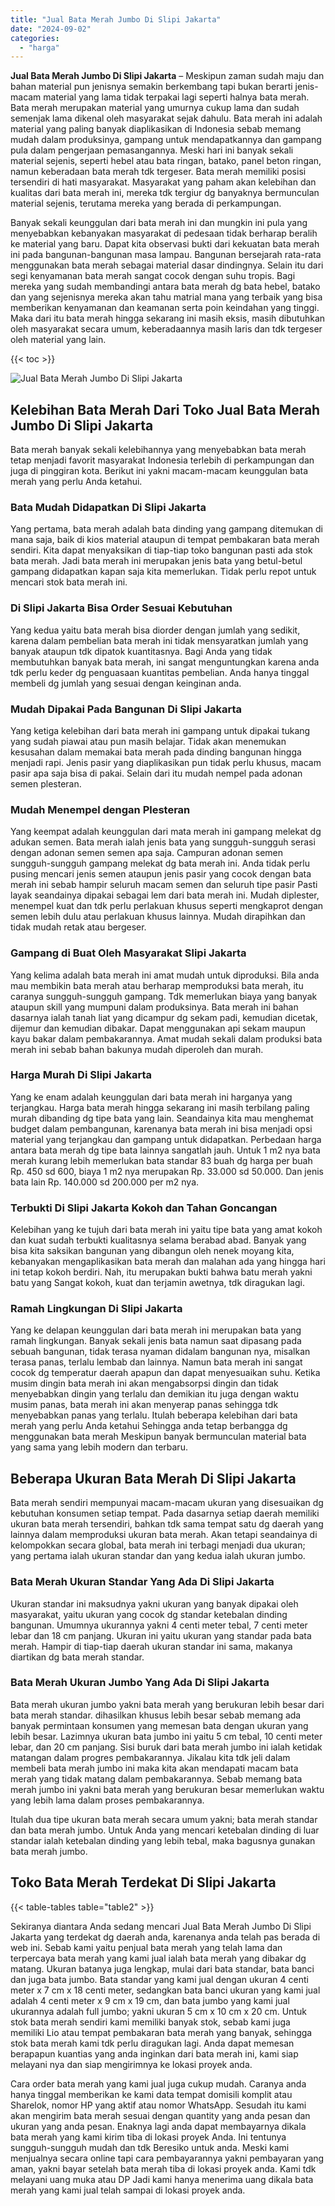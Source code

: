 ```yaml
---
title: "Jual Bata Merah Jumbo Di Slipi Jakarta"
date: "2024-09-02"
categories: 
  - "harga"
---
```


**Jual Bata Merah Jumbo Di Slipi Jakarta** – Meskipun zaman sudah maju dan bahan material pun jenisnya semakin berkembang tapi bukan berarti jenis-macam material yang lama tidak terpakai lagi seperti halnya bata merah. Bata merah merupakan material yang umurnya cukup lama dan sudah semenjak lama dikenal oleh masyarakat sejak dahulu. Bata merah ini adalah material yang paling banyak diaplikasikan di Indonesia sebab memang mudah dalam produksinya, gampang untuk mendapatkannya dan gampang pula dalam pengerjaan pemasangannya. Meski hari ini banyak sekali material sejenis, seperti hebel atau bata ringan, batako, panel beton ringan, namun keberadaan bata merah tdk tergeser. Bata merah memiliki posisi tersendiri di hati masyarakat. Masyarakat yang paham akan kelebihan dan kualitas dari bata merah ini, mereka tdk tergiur dg banyaknya bermunculan material sejenis, terutama mereka yang berada di perkampungan.

Banyak sekali keunggulan dari bata merah ini dan mungkin ini pula yang menyebabkan kebanyakan masyarakat di pedesaan tidak berharap beralih ke material yang baru. Dapat kita observasi bukti dari kekuatan bata merah ini pada bangunan-bangunan masa lampau. Bangunan bersejarah rata-rata menggunakan bata merah sebagai material dasar dindingnya. Selain itu dari segi kenyamanan bata merah sangat cocok dengan suhu tropis. Bagi mereka yang sudah membandingi antara bata merah dg bata hebel, batako dan yang sejenisnya mereka akan tahu matrial mana yang terbaik yang bisa memberikan kenyamanan dan keamanan serta poin keindahan yang tinggi. Maka dari itu bata merah hingga sekarang ini masih eksis, masih dibutuhkan oleh masyarakat secara umum, keberadaannya masih laris dan tdk tergeser oleh material yang lain.

{{< toc >}}

![Jual Bata Merah Jumbo Di Slipi Jakarta](/images/jual-bata-merah-08.png)

## Kelebihan Bata Merah Dari Toko Jual Bata Merah Jumbo Di Slipi Jakarta

Bata merah banyak sekali kelebihannya yang menyebabkan bata merah tetap menjadi favorit masyarakat Indonesia terlebih di perkampungan dan juga di pinggiran kota. Berikut ini yakni macam-macam keunggulan bata merah yang perlu Anda ketahui.

### Bata Mudah Didapatkan Di Slipi Jakarta

Yang pertama, bata merah adalah bata dinding yang gampang ditemukan di mana saja, baik di kios material ataupun di tempat pembakaran bata merah sendiri. Kita dapat menyaksikan di tiap-tiap toko bangunan pasti ada stok bata merah. Jadi bata merah ini merupakan jenis bata yang betul-betul gampang didapatkan kapan saja kita memerlukan. Tidak perlu repot untuk mencari stok bata merah ini.

### Di Slipi Jakarta Bisa Order Sesuai Kebutuhan

Yang kedua yaitu bata merah bisa diorder dengan jumlah yang sedikit, karena dalam pembelian bata merah ini tidak mensyaratkan jumlah yang banyak ataupun tdk dipatok kuantitasnya. Bagi Anda yang tidak membutuhkan banyak bata merah, ini sangat menguntungkan karena anda tdk perlu keder dg penguasaan kuantitas pembelian. Anda hanya tinggal membeli dg jumlah yang sesuai dengan keinginan anda.

### Mudah Dipakai Pada Bangunan Di Slipi Jakarta

Yang ketiga kelebihan dari bata merah ini gampang untuk dipakai tukang yang sudah piawai atau pun masih belajar. Tidak akan menemukan kesusahan dalam memakai bata merah pada dinding bangunan hingga menjadi rapi. Jenis pasir yang diaplikasikan pun tidak perlu khusus, macam pasir apa saja bisa di pakai. Selain dari itu mudah nempel pada adonan semen plesteran.

### Mudah Menempel dengan Plesteran

Yang keempat adalah keunggulan dari mata merah ini gampang melekat dg adukan semen. Bata merah ialah jenis bata yang sungguh-sungguh serasi dengan adonan semen semen apa saja. Campuran adonan semen sungguh-sungguh gampang melekat dg bata merah ini. Anda tidak perlu pusing mencari jenis semen ataupun jenis pasir yang cocok dengan bata merah ini sebab hampir seluruh macam semen dan seluruh tipe pasir Pasti layak seandainya dipakai sebagai lem dari bata merah ini. Mudah diplester, menempel kuat dan tdk perlu perlakuan khusus seperti mengkaprot dengan semen lebih dulu atau perlakuan khusus lainnya. Mudah dirapihkan dan tidak mudah retak atau bergeser.

### Gampang di Buat Oleh Masyarakat Slipi Jakarta

Yang kelima adalah bata merah ini amat mudah untuk diproduksi. Bila anda mau membikin bata merah atau berharap memproduksi bata merah, itu caranya sungguh-sungguh gampang. Tdk memerlukan biaya yang banyak ataupun skill yang mumpuni dalam produksinya. Bata merah ini bahan dasarnya ialah tanah liat yang dicampur dg sekam padi, kemudian dicetak, dijemur dan kemudian dibakar. Dapat menggunakan api sekam maupun kayu bakar dalam pembakarannya. Amat mudah sekali dalam produksi bata merah ini sebab bahan bakunya mudah diperoleh dan murah.

### Harga Murah Di Slipi Jakarta

Yang ke enam adalah keunggulan dari bata merah ini harganya yang terjangkau. Harga bata merah hingga sekarang ini masih terbilang paling murah dibanding dg tipe bata yang lain. Seandainya kita mau menghemat budget dalam pembangunan, karenanya bata merah ini bisa menjadi opsi material yang terjangkau dan gampang untuk didapatkan. Perbedaan harga antara bata merah dg tipe bata lainnya sangatlah jauh. Untuk 1 m2 nya bata merah kurang lebih memerlukan bata standar 83 buah dg harga per buah Rp. 450 sd 600, biaya 1 m2 nya merupakan Rp. 33.000 sd 50.000. Dan jenis bata lain Rp. 140.000 sd 200.000 per m2 nya.

### Terbukti Di Slipi Jakarta Kokoh dan Tahan Goncangan

Kelebihan yang ke tujuh dari bata merah ini yaitu tipe bata yang amat kokoh dan kuat sudah terbukti kualitasnya selama berabad abad. Banyak yang bisa kita saksikan bangunan yang dibangun oleh nenek moyang kita, kebanyakan mengaplikasikan bata merah dan malahan ada yang hingga hari ini tetap kokoh berdiri. Nah, itu merupakan bukti bahwa batu merah yakni batu yang Sangat kokoh, kuat dan terjamin awetnya, tdk diragukan lagi.

### Ramah Lingkungan Di Slipi Jakarta

Yang ke delapan keunggulan dari bata merah ini merupakan bata yang ramah lingkungan. Banyak sekali jenis bata namun saat dipasang pada sebuah bangunan, tidak terasa nyaman didalam bangunan nya, misalkan terasa panas, terlalu lembab dan lainnya. Namun bata merah ini sangat cocok dg temperatur daerah apapun dan dapat menyesuaikan suhu. Ketika musim dingin bata merah ini akan mengabsorpsi dingin dan tidak menyebabkan dingin yang terlalu dan demikian itu juga dengan waktu musim panas, bata merah ini akan menyerap panas sehingga tdk menyebabkan panas yang terlalu. Itulah beberapa kelebihan dari bata merah yang perlu Anda ketahui Sehingga anda tetap berbangga dg menggunakan bata merah Meskipun banyak bermunculan material bata yang sama yang lebih modern dan terbaru.

## Beberapa Ukuran Bata Merah Di Slipi Jakarta

Bata merah sendiri mempunyai macam-macam ukuran yang disesuaikan dg kebutuhan konsumen setiap tempat. Pada dasarnya setiap daerah memiliki ukuran bata merah tersendiri, bahkan tdk sama tempat satu dg daerah yang lainnya dalam memproduksi ukuran bata merah. Akan tetapi seandainya di kelompokkan secara global, bata merah ini terbagi menjadi dua ukuran; yang pertama ialah ukuran standar dan yang kedua ialah ukuran jumbo.

### Bata Merah Ukuran Standar Yang Ada Di Slipi Jakarta

Ukuran standar ini maksudnya yakni ukuran yang banyak dipakai oleh masyarakat, yaitu ukuran yang cocok dg standar ketebalan dinding bangunan. Umumnya ukurannya yakni 4 centi meter tebal, 7 centi meter lebar dan 18 cm panjang. Ukuran ini yaitu ukuran yang standar pada bata merah. Hampir di tiap-tiap daerah ukuran standar ini sama, makanya diartikan dg bata merah standar.

### Bata Merah Ukuran Jumbo Yang Ada Di Slipi Jakarta

Bata merah ukuran jumbo yakni bata merah yang berukuran lebih besar dari bata merah standar. dihasilkan khusus lebih besar sebab memang ada banyak permintaan konsumen yang memesan bata dengan ukuran yang lebih besar. Lazimnya ukuran bata jumbo ini yaitu 5 cm tebal, 10 centi meter lebar, dan 20 cm panjang. Sisi buruk dari bata merah jumbo ini ialah ketidak matangan dalam progres pembakarannya. Jikalau kita tdk jeli dalam membeli bata merah jumbo ini maka kita akan mendapati macam bata merah yang tidak matang dalam pembakarannya. Sebab memang bata merah jumbo ini yakni bata merah yang berukuran besar memerlukan waktu yang lebih lama dalam proses pembakarannya.

Itulah dua tipe ukuran bata merah secara umum yakni; bata merah standar dan bata merah jumbo. Untuk Anda yang mencari ketebalan dinding di luar standar ialah ketebalan dinding yang lebih tebal, maka bagusnya gunakan bata merah jumbo.

## Toko Bata Merah Terdekat Di Slipi Jakarta

{{< table-tables table="table2" >}}

Sekiranya diantara Anda sedang mencari Jual Bata Merah Jumbo Di Slipi Jakarta yang terdekat dg daerah anda, karenanya anda telah pas berada di web ini. Sebab kami yaitu penjual bata merah yang telah lama dan terpercaya bata merah yang kami jual ialah bata merah yang dibakar dg matang. Ukuran batanya juga lengkap, mulai dari bata standar, bata banci dan juga bata jumbo. Bata standar yang kami jual dengan ukuran 4 centi meter x 7 cm x 18 centi meter, sedangkan bata banci ukuran yang kami jual adalah 4 centi meter x 9 cm x 19 cm, dan bata jumbo yang kami jual ukurannya adalah full jumbo; yakni ukuran 5 cm x 10 cm x 20 cm. Untuk stok bata merah sendiri kami memiliki banyak stok, sebab kami juga memiliki Lio atau tempat pembakaran bata merah yang banyak, sehingga stok bata merah kami tdk perlu diragukan lagi. Anda dapat memesan berapapun kuantias yang anda inginkan dari bata merah ini, kami siap melayani nya dan siap mengirimnya ke lokasi proyek anda.

Cara order bata merah yang kami jual juga cukup mudah. Caranya anda hanya tinggal memberikan ke kami data tempat domisili komplit atau Sharelok, nomor HP yang aktif atau nomor WhatsApp. Sesudah itu kami akan mengirim bata merah sesuai dengan quantity yang anda pesan dan ukuran yang anda pesan. Enaknya lagi anda dapat membayarnya dikala bata merah yang kami kirim tiba di lokasi proyek Anda. Ini tentunya sungguh-sungguh mudah dan tdk Beresiko untuk anda. Meski kami menjualnya secara online tapi cara pembayarannya yakni pembayaran yang aman, yakni bayar setelah bata merah tiba di lokasi proyek anda. Kami tdk melayani uang muka atau DP Jadi kami hanya menerima uang dikala bata merah yang kami jual telah sampai di lokasi proyek anda.
